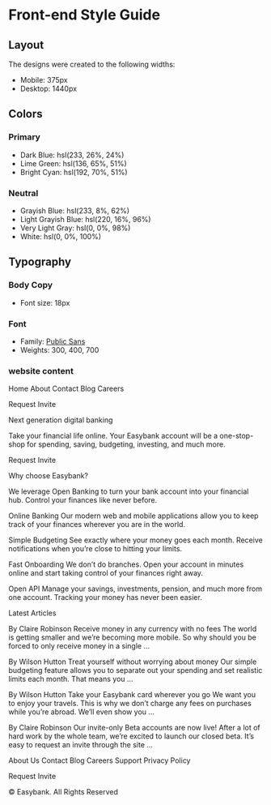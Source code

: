 # Front-end Style Guide

## Layout

The designs were created to the following widths:

- Mobile: 375px
- Desktop: 1440px

## Colors

### Primary

- Dark Blue: hsl(233, 26%, 24%)
- Lime Green: hsl(136, 65%, 51%)
- Bright Cyan: hsl(192, 70%, 51%)

### Neutral

- Grayish Blue: hsl(233, 8%, 62%)
- Light Grayish Blue: hsl(220, 16%, 96%)
- Very Light Gray: hsl(0, 0%, 98%)
- White: hsl(0, 0%, 100%)

## Typography

### Body Copy

- Font size: 18px

### Font

- Family: [Public Sans](https://fonts.google.com/specimen/Public+Sans)
- Weights: 300, 400, 700

### website content

Home
About
Contact
Blog
Careers

Request Invite

Next generation digital banking

Take your financial life online. Your Easybank account will be a one-stop-shop
for spending, saving, budgeting, investing, and much more.

Request Invite

Why choose Easybank?

We leverage Open Banking to turn your bank account into your financial hub. Control
your finances like never before.

Online Banking
Our modern web and mobile applications allow you to keep track of your finances
wherever you are in the world.

Simple Budgeting
See exactly where your money goes each month. Receive notifications when you’re
close to hitting your limits.

Fast Onboarding
We don’t do branches. Open your account in minutes online and start taking control
of your finances right away.

Open API
Manage your savings, investments, pension, and much more from one account. Tracking
your money has never been easier.

Latest Articles

By Claire Robinson
Receive money in any currency with no fees
The world is getting smaller and we’re becoming more mobile. So why should you be
forced to only receive money in a single …

By Wilson Hutton
Treat yourself without worrying about money
Our simple budgeting feature allows you to separate out your spending and set
realistic limits each month. That means you …

By Wilson Hutton
Take your Easybank card wherever you go
We want you to enjoy your travels. This is why we don’t charge any fees on purchases
while you’re abroad. We’ll even show you …

By Claire Robinson
Our invite-only Beta accounts are now live!
After a lot of hard work by the whole team, we’re excited to launch our closed beta.
It’s easy to request an invite through the site ...

About Us
Contact
Blog
Careers
Support
Privacy Policy

Request Invite

© Easybank. All Rights Reserved

